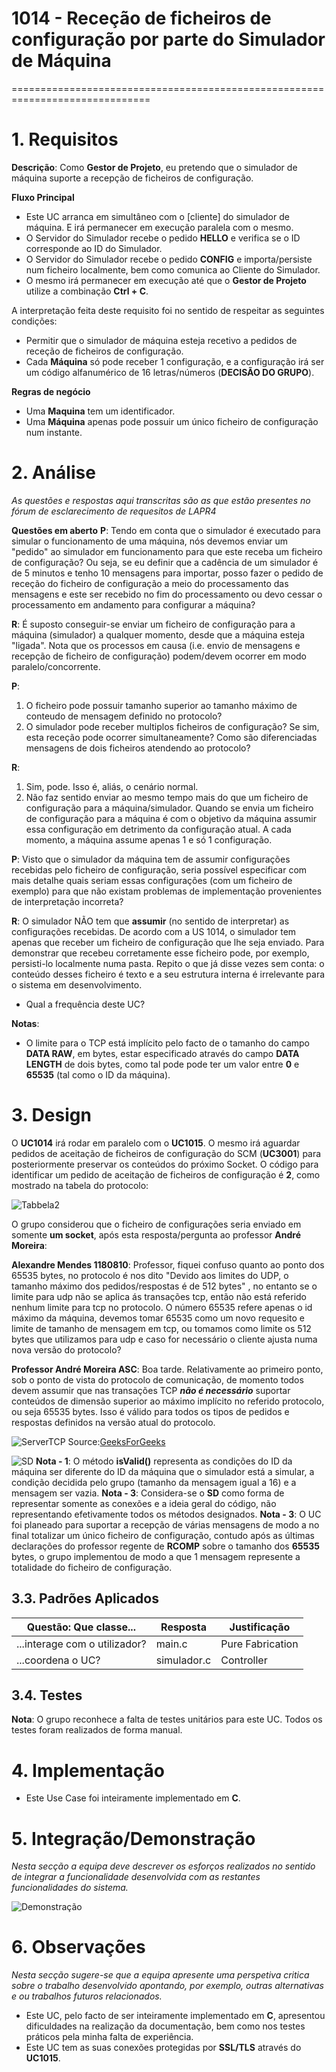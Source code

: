 # 1014 - Receção de ficheiros de configuração por parte do Simulador de Máquina
==============================================================================

# 1. Requisitos

**Descrição**: Como **Gestor de Projeto**, eu pretendo que o simulador de máquina suporte a recepção de ficheiros de configuração.

**Fluxo Principal**
* Este UC arranca em simultâneo com o [cliente] do simulador de máquina. E irá permanecer em execução paralela com o mesmo.
* O Servidor do Simulador recebe o pedido **HELLO** e verifica se o ID corresponde ao ID do Simulador.
* O Servidor do Simulador recebe o pedido **CONFIG** e importa/persiste num ficheiro localmente, bem como comunica ao Cliente do Simulador.
* O mesmo irá permanecer em execução até que o **Gestor de Projeto** utilize a combinação **Ctrl + C**.

A interpretação feita deste requisito foi no sentido de respeitar as seguintes condições:

* Permitir que o simulador de máquina esteja recetivo a pedidos de receção de ficheiros de configuração.
* Cada **Máquina** só pode receber 1 configuração, e a configuração irá ser um código alfanumérico de 16 letras/números (**DECISÃO DO GRUPO**).

**Regras de negócio**

* Uma **Maquina** tem um identificador.
* Uma **Máquina** apenas pode possuir um único ficheiro de configuração num instante.

# 2. Análise

*As questões e respostas aqui transcritas são as que estão presentes no fórum de esclarecimento de requesitos de LAPR4*

**Questões em aberto**
**P**: Tendo em conta que o simulador é executado para simular o funcionamento de uma máquina, nós devemos enviar um "pedido" ao simulador em funcionamento para que este receba um ficheiro de configuração? Ou seja, se eu definir que a cadência de um simulador é de 5 minutos e tenho 10 mensagens para importar, posso fazer o pedido de receção do ficheiro de configuração a meio do processamento das mensagens e este ser recebido no fim do processamento ou devo cessar o processamento em andamento para configurar a máquina?

**R**: É suposto conseguir-se enviar um ficheiro de configuração para a máquina (simulador) a qualquer momento, desde que a máquina esteja "ligada". Nota que os processos em causa (i.e. envio de mensagens e recepção de ficheiro de configuração) podem/devem ocorrer em modo paralelo/concorrente.

**P**:

1. O ficheiro pode possuir tamanho superior ao tamanho máximo de conteudo de mensagem definido no protocolo?
2. O simulador pode receber multiplos ficheiros de configuração? Se sim, esta receção pode ocorrer simultaneamente? Como são diferenciadas mensagens de dois ficheiros atendendo ao protocolo?

**R**:
1. Sim, pode. Isso é, aliás, o cenário normal.
2. Não faz sentido enviar ao mesmo tempo mais do que um ficheiro de configuração para a máquina/simulador. Quando se envia um ficheiro de configuração para a máquina é com o objetivo da máquina assumir essa configuração em detrimento da configuração atual. A cada momento, a máquina assume apenas 1 e só 1 configuração.

**P**: Visto que o simulador da máquina tem de assumir configurações recebidas pelo ficheiro de configuração, seria possível especificar com mais detalhe quais seriam essas configurações (com um ficheiro de exemplo) para que não existam problemas de implementação provenientes de interpretação incorreta?

**R**:
O simulador NÃO tem que **assumir** (no sentido de interpretar) as configurações recebidas. De acordo com a US 1014, o simulador tem apenas que receber um ficheiro de configuração que lhe seja enviado. Para demonstrar que recebeu corretamente esse ficheiro pode, por exemplo, persisti-lo localmente numa pasta. Repito o que já disse vezes sem conta: o conteúdo desses ficheiro é texto e a seu estrutura interna é irrelevante para o sistema em desenvolvimento.

* Qual a frequência deste UC?

**Notas**:
- O limite para o TCP está implícito pelo facto de o tamanho do campo **DATA RAW**, em bytes, estar especificado através do campo **DATA LENGTH** de dois bytes, como tal pode pode ter um valor entre **0** e **65535** (tal como o ID da máquina).

# 3. Design

O **UC1014** irá rodar em paralelo com o **UC1015**. O mesmo irá aguardar pedidos de aceitação de ficheiros de configuração do SCM (**UC3001**) para posteriormente preservar os conteúdos do próximo Socket.
O código para identificar um pedido de aceitação de ficheiros de configuração é **2**, como mostrado na tabela do protocolo:

![Tabbela2](https://i.ibb.co/cT6hTtk/144943.png)

O grupo considerou que o ficheiro de configurações seria enviado em somente **um socket**, após esta resposta/pergunta ao professor **André Moreira**:

**Alexandre Mendes 1180810**: Professor, fiquei confuso quanto ao ponto dos 65535 bytes, no protocolo é nos dito "Devido aos limites do UDP, o tamanho máximo dos pedidos/respostas é de 512 bytes" , no entanto se o limite para udp não se aplica ás transações tcp, então não está referido nenhum limite para tcp no protocolo. O número 65535 refere apenas o id máximo da máquina, devemos tomar 65535 como um novo requesito e limite de tamanho de mensagem em tcp, ou tomamos como limite os 512 bytes que utilizamos para udp e caso for necessário o cliente ajusta numa nova versão do protocolo?

**Professor André Moreira ASC**: Boa tarde. Relativamente ao primeiro ponto, sob o ponto de vista do protocolo de comunicação, de momento todos devem assumir que nas transações TCP _**não é necessário**_ suportar conteúdos de dimensão superior ao máximo implícito no referido protocolo, ou seja 65535 bytes. Isso é válido para todos os tipos de pedidos e respostas definidos na versão atual do protocolo.

![ServerTCP](https://media.geeksforgeeks.org/wp-content/uploads/Socket_server-1.png)
Source:[GeeksForGeeks](https://www.geeksforgeeks.org/tcp-server-client-implementation-in-c/)

![SD](http://www.plantuml.com/plantuml/svg/hPBFJi904CRlVOevjWS8JVH2Wy5mbGiaNiraEosJxEx0_X5VntZmGNWnIrM2rIPQxA6RoSployxtxTm7T24QdGGEcY2Vv5SmWXKfEhmUNWHAWehLXjY9FnPARCLrTFZUteg3RQD0K0gisKIDfRZZuFBml8jiCKdMv1vPoK9CjAnGeIonRVdHJTjhY1CwzMJBT4DQoufsaNp8acz3Ft6ES137_XurTz7P3BY2zAC9JPbVvrbp_axK-FhM-ZsviPAIeAMB7hJ7c-dUSQ3qf9Jz4Qz8RN0XbfvGqdOXqfuksM1ImAKhQ94jLEBIeiWIEFlwHNgpDcGzrcGUWXE5N-NwupkV6XvbH-OIJpfImoFk6D36FMXZB5cnM7HtKdTS7d-MdMiFVr7_wIJPCfatlsZq6m00)
**Nota - 1**: O método **isValid()** representa as condições do ID da máquina ser diferente do ID da máquina que o simulador está a simular, a condição decidida pelo grupo (tamanho da mensagem igual a 16) e a mensagem ser vazia.
**Nota - 3**: Considera-se o **SD** como forma de representar somente as conexões e a ideia geral do código, não representando efetivamente todos os métodos designados.
**Nota - 3**: O UC foi planeado para suportar a recepção de várias mensagens de modo a no final totalizar um único ficheiro de configuração, contudo após as últimas declarações do professor regente de **RCOMP** sobre o tamanho dos **65535** bytes, o grupo implementou de modo a que 1 mensagem represente a totalidade do ficheiro de configuração.

## 3.3. Padrões Aplicados

| **Questão: Que classe...**       | **Resposta**                       | **Justificação**                                         |
|----------------------------------|------------------------------------|----------------------------------------------------------|
| ...interage com o utilizador?    | main.c              | Pure Fabrication                                         |
| ...coordena o UC?                | simulador.c          | Controller                                               |

## 3.4. Testes

**Nota**: O grupo reconhece a falta de testes unitários para este UC. Todos os testes foram realizados de forma manual.

# 4. Implementação

- Este Use Case foi inteiramente implementado em **C**.

# 5. Integração/Demonstração

*Nesta secção a equipa deve descrever os esforços realizados no sentido de integrar a funcionalidade desenvolvida com as restantes funcionalidades do sistema.*

![Demonstração](https://i.ibb.co/cXCY7R6/Desenvolvimento.png)

# 6. Observações

*Nesta secção sugere-se que a equipa apresente uma perspetiva critica sobre o trabalho desenvolvido apontando, por exemplo, outras alternativas e ou trabalhos futuros relacionados.*

* Este UC, pelo facto de ser inteiramente implementado em **C**, apresentou dificuldades na realização da documentação, bem como nos testes práticos pela minha falta de experiência.
* Este UC tem as suas conexões protegidas por **SSL/TLS** através do **UC1015**.
